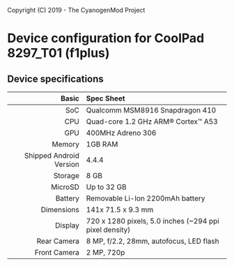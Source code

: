 Copyright (C) 2019 - The CyanogenMod Project

Device configuration for CoolPad 8297_T01 (f1plus)
========================================================


## Device specifications

Basic   | Spec Sheet
-------:|:-------------------------
SoC     | Qualcomm MSM8916 Snapdragon 410
CPU     | Quad-core 1.2 GHz ARM® Cortex™ A53
GPU     | 400MHz Adreno 306
Memory  | 1GB RAM
Shipped Android Version | 4.4.4
Storage | 8 GB
MicroSD | Up to 32 GB
Battery | Removable Li-Ion 2200mAh battery
Dimensions | 141x 71.5 x 9.3 mm
Display | 720 x 1280 pixels, 5.0 inches (~294 ppi pixel density)
Rear Camera | 8 MP, f/2.2, 28mm, autofocus, LED flash
Front Camera | 2 MP, 720p
